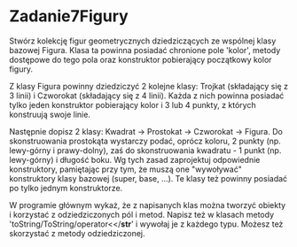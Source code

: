# Zadanie7Figury
Stwórz kolekcję figur geometrycznych dziedziczących ze wspólnej klasy bazowej Figura. Klasa ta powinna posiadać chronione pole 'kolor', metody dostępowe do tego pola oraz konstruktor pobierający początkowy kolor figury.



Z klasy Figura powinny dziedziczyć 2 kolejne klasy: Trojkat (składający się z 3 linii) i Czworokat (składający się z 4 linii). Każda z nich powinna posiadać tylko jeden konstruktor pobierający kolor i 3 lub 4 punkty, z których konstruują swoje linie.



Następnie dopisz 2 klasy: Kwadrat -> Prostokat -> Czworokat -> Figura. Do skonstruowania prostokąta wystarczy podać, oprócz koloru, 2 punkty (np. lewy-górny i prawy-dolny), zaś do skonstruowania kwadratu - 1 punkt (np. lewy-górny) i długość boku. Wg tych zasad zaprojektuj odpowiednie konstruktory, pamiętając przy tym, że muszą one "wywoływać" konstruktory klasy bazowej (super, base, ...). Te klasy też powinny posiadać po tylko jednym konstruktorze.



W programie głównym wykaż, że z napisanych klas można tworzyć obiekty i korzystać z odziedziczonych pól i metod. Napisz też w klasach metody 'toString/ToString/operator<</__str__' i wywołaj je z każdego typu. Możesz też skorzystać z metody odziedziczonej.
